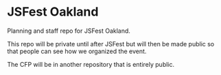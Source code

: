 JSFest Oakland
==============

Planning and staff repo for JSFest Oakland.

This repo will be private until after JSFest but will then be made public so that people can see how we organized the event.

The CFP will be in another repository that is entirely public.

